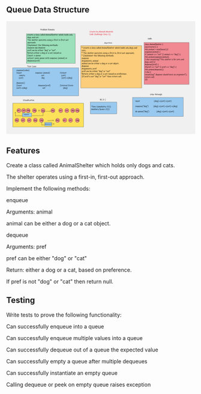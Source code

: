 ## Queue Data Structure
![img](./assets/Animal%20shelter.png)

## Features
Create a class called AnimalShelter which holds only dogs and cats.

The shelter operates using a first-in, first-out approach.

Implement the following methods:

enqueue

Arguments: animal

animal can be either a dog or a cat object.

dequeue

Arguments: pref

pref can be either "dog" or "cat"

Return: either a dog or a cat, based on preference.

If pref is not "dog" or "cat" then return null.

## Testing
Write tests to prove the following functionality:

Can successfully enqueue into a queue

Can successfully enqueue multiple values into a queue

Can successfully dequeue out of a queue the expected value

Can successfully empty a queue after multiple dequeues

Can successfully instantiate an empty queue

Calling dequeue or peek on empty queue raises exception